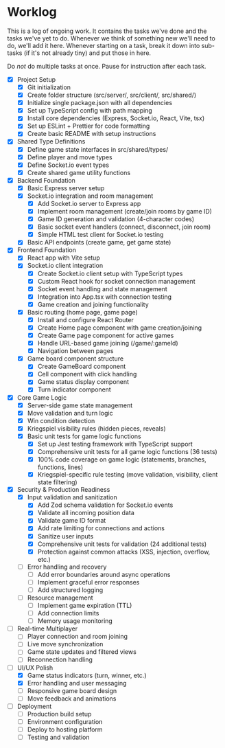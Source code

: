 # Worklog

This is a log of ongoing work. It contains the tasks we've done and the tasks we've yet to do. Whenever we think of something new we'll need to do, we'll add it here. Whenever starting on a task, break it down into sub-tasks (if it's not already tiny) and put those in here.

Do _not_ do multiple tasks at once. Pause for instruction after each task.

- [x] Project Setup
  - [x] Git initialization
  - [x] Create folder structure (src/server/, src/client/, src/shared/)
  - [x] Initialize single package.json with all dependencies
  - [x] Set up TypeScript config with path mapping
  - [x] Install core dependencies (Express, Socket.io, React, Vite, tsx)
  - [x] Set up ESLint + Prettier for code formatting
  - [x] Create basic README with setup instructions
- [x] Shared Type Definitions
  - [x] Define game state interfaces in src/shared/types/
  - [x] Define player and move types
  - [x] Define Socket.io event types
  - [x] Create shared game utility functions
- [x] Backend Foundation
  - [x] Basic Express server setup
  - [x] Socket.io integration and room management
    - [x] Add Socket.io server to Express app
    - [x] Implement room management (create/join rooms by game ID)
    - [x] Game ID generation and validation (4-character codes)
    - [x] Basic socket event handlers (connect, disconnect, join room)
    - [x] Simple HTML test client for Socket.io testing
  - [x] Basic API endpoints (create game, get game state)
- [x] Frontend Foundation
  - [x] React app with Vite setup
  - [x] Socket.io client integration
    - [x] Create Socket.io client setup with TypeScript types
    - [x] Custom React hook for socket connection management
    - [x] Socket event handling and state management
    - [x] Integration into App.tsx with connection testing
    - [x] Game creation and joining functionality
  - [x] Basic routing (home page, game page)
    - [x] Install and configure React Router
    - [x] Create Home page component with game creation/joining
    - [x] Create Game page component for active games
    - [x] Handle URL-based game joining (/game/:gameId)
    - [x] Navigation between pages
  - [x] Game board component structure
    - [x] Create GameBoard component
    - [x] Cell component with click handling
    - [x] Game status display component
    - [x] Turn indicator component
- [x] Core Game Logic
  - [x] Server-side game state management
  - [x] Move validation and turn logic
  - [x] Win condition detection
  - [x] Kriegspiel visibility rules (hidden pieces, reveals)
  - [x] Basic unit tests for game logic functions
    - [x] Set up Jest testing framework with TypeScript support
    - [x] Comprehensive unit tests for all game logic functions (36 tests)
    - [x] 100% code coverage on game logic (statements, branches, functions, lines)
    - [x] Kriegspiel-specific rule testing (move validation, visibility, client state filtering)
- [x] Security & Production Readiness
  - [x] Input validation and sanitization
    - [x] Add Zod schema validation for Socket.io events
    - [x] Validate all incoming position data
    - [x] Validate game ID format
    - [x] Add rate limiting for connections and actions
    - [x] Sanitize user inputs
    - [x] Comprehensive unit tests for validation (24 additional tests)
    - [x] Protection against common attacks (XSS, injection, overflow, etc.)
  - [ ] Error handling and recovery
    - [ ] Add error boundaries around async operations
    - [ ] Implement graceful error responses
    - [ ] Add structured logging
  - [ ] Resource management
    - [ ] Implement game expiration (TTL)
    - [ ] Add connection limits
    - [ ] Memory usage monitoring
- [ ] Real-time Multiplayer
  - [ ] Player connection and room joining
  - [ ] Live move synchronization
  - [ ] Game state updates and filtered views
  - [ ] Reconnection handling
- [ ] UI/UX Polish
  - [x] Game status indicators (turn, winner, etc.)
  - [x] Error handling and user messaging
  - [ ] Responsive game board design
  - [ ] Move feedback and animations
- [ ] Deployment
  - [ ] Production build setup
  - [ ] Environment configuration
  - [ ] Deploy to hosting platform
  - [ ] Testing and validation
